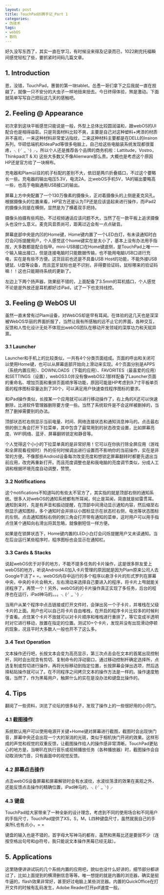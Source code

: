 ```yaml
---
layout: post
title: TouchPad折腾手记_Part 1
categories:
- 伪技术
tags:
- webOS
- 数码
---
```


好久没写东西了，其实一直在学习，有时候没来得及记录而已，1022刷完托福瞬间感觉轻松了些，要抓紧时间码几篇文章。

## 1. Introduction
恩，没错，TouchPad，惠普的第一块tablet。怂恿一哥们拿下之后我就一直在觊觎了，就像一只不安分的大虫子一样地扭来扭去。今日终得体验，煞是激动。下面就简单写写自己把玩这几天的感触吧。

## 2. Feeling @ Appearance
初次拿到这块平板感觉只能说是一般，外型上总体比较圆润温和，跟webOS的UI配合也是相得益彰。只是背面材料比较不爽，主要是自己对这种塑料+烤漆的材质并不喜欢，一来这种材料非常爱沾指纹，二来这种材料主要都是在DELL的Insiron系列，华硕低端机和IdeaPad等很多电脑上，自己给这些电脑装系统发现都很蛋疼，╮(╯_╰)╭，所以个人还是推荐各个品牌的商务机啦：Lattitude，Vostro，Thinkpad(T & X) 这些大多数又不像Alienware那么贵。大概也是考虑这个原因HP还是官方给了一块棉布。

充电器和Plam以往的机子标配的差别不大，依旧是两爪折叠插口，不过这个要略长一些。充电器的输出电压5.3V，电流2A，比webOS手机5V，1A的输出要略高一些，也高于电脑通用USB接口的输出。

屏幕上方中央配置了一个130万像素的摄像头，正对着摄像头的上侧是麦克风孔。根据摄像头的位置来看，HP官方还是认为TP还是应该竖起来进行操作，而iPad2的摄像头则是在横侧，显然是为了横着双手把持。

摄像头拍摄有些鸡肋，不过视频通话应该问题不大，当然了在一款平板上追求摄像头也没什么意义。麦克风音质尚可，距离过近会有一点点破音。

屏幕底部中央是内凹的Home键，Home键内置了一个LED白灯，有未读通知时白灯会闪烁提醒用户，个人感觉这个home键实在是太小了，基本上没有办法用手指按，大多数都是配合指甲。mini-USB接口在Home键底侧，是TouchPad上唯一一个输入输出接口，但是连接电脑时只能数据传输，也不能用电脑USB口进行充电，实在是有些不方便。这货目前也还是不具备USB Host的功能，不能外接USB键鼠、U盘等设备，而且蓝牙鼠标也是不识别，非得要验证码，鼠标哪来的验证码嘛！！这也只能期待系统的更新了。

左边上下两个扬声器，效果挺不错的，上面配备了3.5mm的耳机插口，个人感觉不论是是外放还是耳机都好过iPad，试了一下也支持线控。

## 3. Feeling @ WebOS UI
虽然一直未曾有过Plam设备，对WebOS却是早有耳闻。在体验的这几天也是深深被WebOS华丽的界面折服了，当然让我有所感触的远不止它的界面，各种交互，反馈和人性化设计无处不体现出webOS团队在移动开发领域的深厚功力和天赋异禀。

### 3.1 Launcher
Launcher和手机上的比较类似，一共有4个分类页面组成。页面的呼出和关闭可以使用Home键，也可以从屏幕底部开始向上滑动来实现。4个页面分别是APPS（系统内置应用）、DOWNLOADS（下载的应用）、FAVORITES（最喜爱的应用）和SETTINGS（设置），webOS3.0并没有像webOS2.1那样配备了Launcher页面的重命名、增加页面和重排页面顺序等功能，原因可能是HP考虑到9.7寸平板单页面的程序图标容量达到了30个，可以满足用户快速查找程序图标的要求。

和iPad操作类似，长按某一个应用就可以进行移动操作了，右上角的X还可以快速删除，比进软件管理器删除要方便一些。当然了系统软件是不会这样被删掉的，当然了删掉需要别的办法。

顶部状态栏右侧显示当前电量、时间、网络连接状态和通知消息神马的。点击最右侧的倒三角会打开下拉菜单，其中包含了最常用到的状态改变设置，比如屏幕亮度、WIFI网络、蓝牙、屏幕翻转锁定和静音等。

个人觉得这个小小的下拉菜单真的是非常好用！它可以在你执行除全屏应用（游戏和全屏观看视频时）外的任何时候调出进行设置而不影响你的当前操作，实在是非常的方便。不像那些Android设备每次改变亮度和想锁定屏幕翻转时都要先退出当前应用，改完再重新打开。而且亮度调整也是和我电脑的亮度调节类似，分成人工调和根据环境亮度自动调整，赞赞。 

### 3.2 Notifications
这个notifications不知道叫的有些太不官方了，其实指的就是顶部右侧的通知系统。很多人对webOS的通知系统都有所耳闻，何止是耳闻，简直就是如雷贯耳。通知到来时，先是有声音和振动提醒，在顶部中间滑动显示通知内容，然后缩至右侧显示通知图标，多个通知时会并排以小图标显示在状态栏右侧，电池等状态图标的左侧。点击通知图标右侧的倒三角会打开带有通知的菜单，这时用户可以用手指点住某个通知向右滑出将其忽略，就像删短信一样方便。

如果是在锁屏状态下，Home键内置的LED小白灯会闪烁提醒用户又未读通知。当在后台运行某些程序时，程序图标也会显示在通知栏。

### 3.3 Cards & Stacks
说起webOS优于对手的地方，不能不提多任务的卡片操作，这是很多胖友爱上webOS的地方，听说Android4.0加入卡片管理的原因就是因为Plam原来公司人去Google干活了= =。webOS内存中运行的多个程序以悬浮卡片的形式罗列在屏幕中央，中央的卡片会稍大，左右滑动来选择自己要进入的程序，将卡片上甩就能关闭程序了，再赞一个！另外，webOS的的卡片操作真正实现了多任务，后台的程序也在运行，iPad神马的。。。╮(╯_╰)╭

当用户从某个程序中点击链接或打开文件时，会弹出另一个子卡片，并堆栈在父级卡片的上面。用户也可以自己将卡片自由堆栈，在开启的程序卡片比较多的时候利于查看。点住某个卡片不放就可以对卡片顺序和堆栈进行重排了，等它变成半透明时对它进行移动，放置在指定的位置。测试10+个卡片，发现并没有出现滑动停顿的现象，况且平时大多数人一般也开不了这么多。

### 3.4 Text Operation
文本操作还行吧，长按文本会变为高亮显示，第三次点击会在文本的首尾出现控制杆，同时会出现含有剪切、复制命令的浮动窗口，通过移动控制杆确定选择所，点选复制或剪切进行操作，再将光标移动到指定位置，长按屏幕会弹出选项，然后选择粘贴操作就可以了。在不同程序之间拷贝文本的操作方法是一样的。操作速度勉强，当然了，作为黑莓用户，触屏什么的实在是没办法和键盘比操作的。

## 4. Tips
翻阅了一些资料，浏览了论坛的很多帖子，发现了操作上的一些很好用的小窍门。


### 4.1 截图操作
系统默认用户可以使用电源开关键+Home键对屏幕进行截图，截图时会出现快门音，屏幕中央还会出现一个大的渐消的光斑，类似于相机快门开闭的效果。这样形成的声觉和视觉的双重反馈，让截图操作给人的操作感非常清晰。TouchPad更贴心的地方是，当喇叭在执行音乐或视频播放任务（各种播放器）时，截图操作会自动取消快门音，只有画面中的视觉反馈。  

### 4.2 屏幕点击操作
点击webOS设备屏幕和屏幕解锁时会有水波纹，水波纹荡漾的效果在美观之外，还能反馈点击操作的精确位置，iPad神马的，╮(╯_╰)╭


### 4.3 键盘
TouchPad给大家带来了一种全新的设计理念，考虑到不同的使用场合和不同用户的手指尺寸，TouchPad提供了XS，S，M，L四种键盘尺寸，虽然就我自己的手来所L也有点小，= =

键盘的输入也是不错的，首字母大写神马的都有，虽然和黑莓比还是要弱不少（连按空格出句号和@符号，我只能说文本操作黑莓已经无敌）。


## 5. Applications
这里随便讲讲试玩的几个系统内置的应用吧，貌似也没什么好讲的，细节部分都讲过了，比如上面提到的横滑删信息等等。唯一想提的就是内置的浏览器，确实是挺牛逼的，flash效果非常好，甚至好过电脑上某些浏览器。内置的QuickOffice在打开文件的时候有乱码发生，Adobe Reader打开pdf速度一般。
